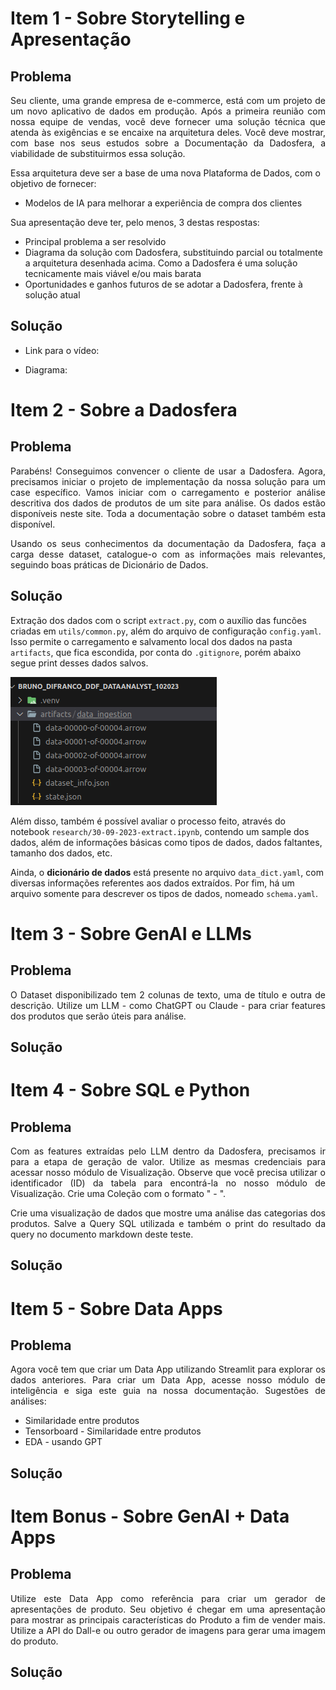 # **Item 1 - Sobre Storytelling e Apresentação**

## Problema

<p align="justify"> Seu cliente, uma grande empresa de e-commerce, está com um projeto de um novo aplicativo de dados em produção. Após a primeira reunião com nossa equipe de vendas, você deve fornecer uma solução técnica que atenda às exigências e se encaixe na arquitetura deles. Você deve mostrar, com base nos seus estudos sobre a Documentação da Dadosfera, a viabilidade de substituirmos essa solução. </p>

Essa arquitetura deve ser a base de uma nova Plataforma de Dados, com o objetivo de fornecer:

- Modelos de IA para melhorar a experiência de compra dos clientes

Sua apresentação deve ter, pelo menos, 3 destas respostas:

- Principal problema a ser resolvido
- Diagrama da solução com Dadosfera, substituindo parcial ou totalmente a arquitetura desenhada acima. Como a Dadosfera é uma solução tecnicamente mais viável e/ou mais barata
- Oportunidades e ganhos futuros de se adotar a Dadosfera, frente à solução atual

## Solução

- Link para o vídeo:

- Diagrama:

# **Item  2 - Sobre a Dadosfera**

## Problema

<p align="justify"> Parabéns! Conseguimos convencer o cliente de usar a Dadosfera. Agora, precisamos iniciar o projeto de implementação da nossa solução para um case específico. Vamos iniciar com o carregamento e posterior análise descritiva dos dados de produtos de um site para análise. Os dados estão disponíveis neste site. Toda a documentação sobre o dataset também esta disponível. </p>

<p align="justify"> Usando os seus conhecimentos da documentação da Dadosfera, faça a carga desse dataset, catalogue-o com as informações mais relevantes, seguindo boas práticas de Dicionário de Dados. </p>

## Solução

Extração dos dados com o script `extract.py`, com o auxílio das funcões criadas em `utils/common.py`, além do arquivo de configuração `config.yaml`. Isso permite o carregamento e salvamento local dos dados na pasta `artifacts`, que fica escondida, por conta do `.gitignore`, porém abaixo segue print desses dados salvos.

![Alt text](image_data_ingestion.png)


Além disso, também é possível avaliar o processo feito, através do notebook `research/30-09-2023-extract.ipynb`, contendo um sample dos dados, além de informações básicas como tipos de dados, dados faltantes, tamanho dos dados, etc. 

Ainda, o **dicionário de dados** está presente no arquivo `data_dict.yaml`, com diversas informações referentes aos dados extraídos. Por fim, há um arquivo somente para descrever os tipos de dados, nomeado `schema.yaml`.



# **Item 3 - Sobre GenAI e LLMs**

## Problema

<p align="justify"> O Dataset disponibilizado tem 2 colunas de texto, uma de título e outra de descrição. Utilize um LLM - como  ChatGPT ou Claude - para criar features dos produtos que serão úteis para análise. </p>

## Solução
  

# **Item  4 - Sobre SQL e Python**

## Problema

<p align="justify"> Com as features extraídas pelo LLM dentro da Dadosfera, precisamos ir para a etapa de geração de valor. Utilize as mesmas credenciais para acessar nosso módulo de Visualização. Observe que você precisa utilizar o identificador (ID) da tabela para encontrá-la no nosso módulo de Visualização. Crie uma Coleção com o formato "<nome> <sobrenome> - <mes_ano>". </p>

<p align="justify"> Crie uma visualização de dados que mostre uma análise das categorias dos produtos. Salve a Query SQL utilizada e também o print do resultado da query no documento markdown deste teste. </p>

## Solução


# **Item  5 - Sobre Data Apps**

## Problema

<p align="justify"> Agora você tem que criar um Data App utilizando Streamlit para explorar os dados anteriores. Para criar um Data App, acesse nosso módulo de inteligência e siga este guia na nossa documentação. Sugestões de análises: </p>

- Similaridade entre produtos
- Tensorboard - Similaridade entre produtos
- EDA - usando GPT

## Solução

# **Item Bonus - Sobre GenAI + Data Apps**

## Problema

<p align="justify"> Utilize este Data App como referência para criar um gerador de apresentações de produto. Seu objetivo é chegar em uma apresentação para mostrar as principais características do Produto a fim de vender mais. Utilize a API do Dall-e ou outro gerador de imagens para gerar uma imagem do produto. </p>

## Solução








